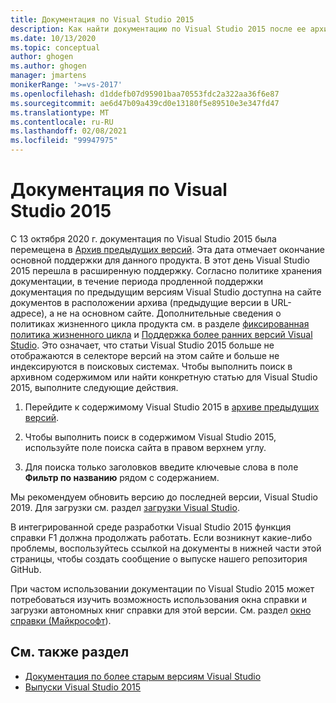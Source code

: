 ```yaml
---
title: Документация по Visual Studio 2015
description: Как найти документацию по Visual Studio 2015 после ее архивации на сайте предыдущей версии.
ms.date: 10/13/2020
ms.topic: conceptual
author: ghogen
ms.author: ghogen
manager: jmartens
monikerRange: '>=vs-2017'
ms.openlocfilehash: d1ddefb07d95901baa70553fdc2a322aa36f6e87
ms.sourcegitcommit: ae6d47b09a439cd0e13180f5e89510e3e347fd47
ms.translationtype: MT
ms.contentlocale: ru-RU
ms.lasthandoff: 02/08/2021
ms.locfileid: "99947975"
---
```

# <a name="visual-studio-2015-documentation"></a>Документация по Visual Studio 2015

С 13 октября 2020 г. документация по Visual Studio 2015 была перемещена в [Архив предыдущих версий](/previous-versions/visualstudio/visual-studio-2015). Эта дата отмечает окончание основной поддержки для данного продукта. В этот день Visual Studio 2015 перешла в расширенную поддержку. Согласно политике хранения документации, в течение периода продленной поддержки документация по предыдущим версиям Visual Studio доступна на сайте документов в расположении архива (предыдущие версии в URL-адресе), а не на основном сайте. Дополнительные сведения о политиках жизненного цикла продукта см. в разделе [фиксированная политика жизненного цикла](/lifecycle/policies/fixed) и [Поддержка более ранних версий Visual Studio](/visualstudio/releases/2019/servicing#support-for-older-versions-of-visual-studio). Это означает, что статьи Visual Studio 2015 больше не отображаются в селекторе версий на этом сайте и больше не индексируются в поисковых системах. Чтобы выполнить поиск в архивном содержимом или найти конкретную статью для Visual Studio 2015, выполните следующие действия.

1. Перейдите к содержимому Visual Studio 2015 в [архиве предыдущих версий](/previous-versions/visualstudio/visual-studio-2015).

1. Чтобы выполнить поиск в содержимом Visual Studio 2015, используйте поле поиска сайта в правом верхнем углу.

1. Для поиска только заголовков введите ключевые слова в поле **Фильтр по названию** рядом с содержанием.

Мы рекомендуем обновить версию до последней версии, Visual Studio 2019. Для загрузки см. раздел [загрузки Visual Studio](https://visualstudio.microsoft.com/downloads/).

В интегрированной среде разработки Visual Studio 2015 функция справки F1 должна продолжать работать. Если возникнут какие-либо проблемы, воспользуйтесь ссылкой на документы в нижней части этой страницы, чтобы создать сообщение о выпуске нашего репозитория GitHub.

При частом использовании документации по Visual Studio 2015 может потребоваться изучить возможность использования окна справки и загрузки автономных книг справки для этой версии. См. раздел [окно справки (Майкрософт](./help-viewer/overview.md)).

## <a name="see-also"></a>См. также раздел

- [Документация по более старым версиям Visual Studio](/previous-versions/visualstudio/)
- [Выпуски Visual Studio 2015](/visualstudio/releasenotes/vs2015-version-history)